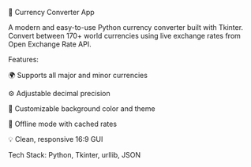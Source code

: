 💱 Currency Converter App

A modern and easy-to-use Python currency converter built with Tkinter.
Convert between 170+ world currencies using live exchange rates from Open Exchange Rate API.

Features:

🌍 Supports all major and minor currencies

⚙️ Adjustable decimal precision

🎨 Customizable background color and theme

📴 Offline mode with cached rates

💡 Clean, responsive 16:9 GUI

Tech Stack: Python, Tkinter, urllib, JSON
